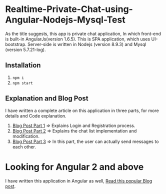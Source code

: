 # Realtime-Private-Chat-using-Angular-Nodejs-Mysql-Test
As the title suggests, this app is private chat application, In which front-end is built-in AngularJs(version 1.6.5). This is SPA application, which uses UI-bootstrap.
Server-side is written in Nodejs (version 8.9.3) and Mysql (version  5.7.21-log).


## Installation 
1. `npm i`
2. `npm start`

## Explanation and Blog Post
I have written a complete article on this application in three parts, for more details and Code explanation.

1. [Blog Post Part 1](http://www.codershood.info/2015/12/10/real-time-chatting-app-using-nodejs-mysql-angularjs-and-socket-io-part-1/)  => Explains Login and Registration process.
2. [Blog Post Part 2](http://www.codershood.info/2015/12/10/real-time-chatting-app-using-nodejs-mysql-angularjs-and-socket-io-part-2/)  => Explains the chat list implementation and modification.
3. [Blog Post Part 3](http://www.codershood.info/2015/12/10/real-time-chatting-app-using-nodejs-mysql-angularjs-and-socket-io-part-3/)  => In this part, the user can actually send messages to each other.

# Looking for Angular 2 and above
I have written this application in Angular as well, [Read this popular Blog post](http://www.codershood.info/2017/02/09/real-time-private-chatting-app-using-angular-2-nodejs-mongodb-socket-io-part-1/).